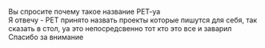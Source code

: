 
Вы спросите почему такое название PET-ya\
Я отвечу - PET принято назвать проекты которые пишутся для себя, так сказать в стол, ya это непосредсвенно тот кто это все и заварил\
Спасибо за внимание 


